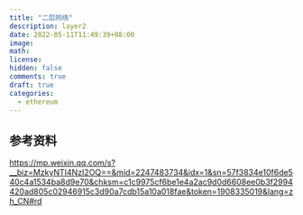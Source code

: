 ```yaml
---
title: "二层网络"
description: layer2
date: 2022-05-11T11:49:39+08:00
image:
math:
license:
hidden: false
comments: true
draft: true
categories:
  - ethereum
---
```


## 参考资料

https://mp.weixin.qq.com/s?__biz=MzkyNTI4NzI2OQ==&mid=2247483734&idx=1&sn=57f3834e10f6de540c4a1534ba8d9e70&chksm=c1c9975cf6be1e4a2ac9d0d6608ee0b3f2994420ad805c02946915c3d90a7cdb15a10a018fae&token=1908335019&lang=zh_CN#rd
